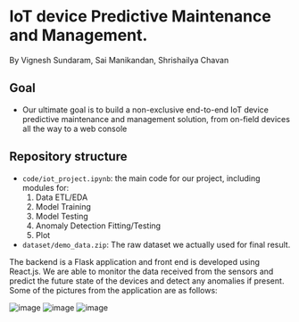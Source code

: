# IoT device Predictive Maintenance and Management.
By Vignesh Sundaram, Sai Manikandan, Shrishailya Chavan
## Goal
- Our ultimate goal is to build a non-exclusive end-to-end IoT device predictive maintenance and management solution, from on-field devices all the way to a web console


## Repository structure
- `code/iot_project.ipynb`: the main code for our project, including modules for:
  1. Data ETL/EDA
  2. Model Training
  3. Model Testing
  4. Anomaly Detection Fitting/Testing
  5. Plot
- `dataset/demo_data.zip`: The raw dataset we actually used for final result.

The backend is a Flask application and front end is developed using React.js. We are able to monitor the data received from the sensors and predict the future state of the devices and detect any anomalies if present.
Some of the pictures from the application are as follows:

![image](https://github.com/user-attachments/assets/d7ee44f6-be86-4675-8d0d-1042a85a24a1)
![image](https://github.com/user-attachments/assets/6a50893f-54e7-40c4-b1d8-8f18e4715698)
![image](https://github.com/user-attachments/assets/c8e0db0b-1e95-4b2f-b72e-7fc5b5e42986)


